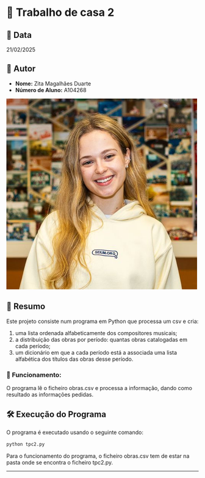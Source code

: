 # 📌 Trabalho de casa 2

## 📅 Data
21/02/2025

## 👤 Autor
- **Nome:** Zita Magalhães Duarte
- **Número de Aluno:** A104268

![Zita Duarte](../zitaduarte.jpeg)

## 📖 Resumo
Este projeto consiste num programa em Python que processa um csv e cria: 
1. uma lista ordenada alfabeticamente dos compositores musicais;
2. a distribuição das obras por período: quantas obras catalogadas em cada período;
3. um dicionário em que a cada período está a associada uma lista alfabética dos títulos das obras desse período.

### 🔹 Funcionamento:
O programa lê o ficheiro obras.csv e processa a informação, dando como resultado as informações pedidas.


## 🛠️ Execução do Programa
O programa é executado usando o seguinte comando:

   ```bash
   python tpc2.py
   ```
Para o funcionamento do programa, o ficheiro obras.csv tem de estar na pasta onde se encontra o ficheiro tpc2.py.

---
